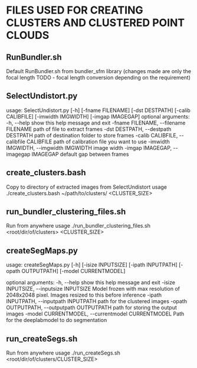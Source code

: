 # FILES USED FOR CREATING CLUSTERS AND CLUSTERED POINT CLOUDS 

## RunBundler.sh 
Default RunBundler.sh from bundler_sfm library (changes made are only the focal length TODO - focal length conversion depending on the requirement) 

## SelectUndistort.py 
usage: SelectUndistort.py [-h] [-fname FILENAME] [-dst DESTPATH]
                          [-calib CALIBFILE] [-imwidth IMGWIDTH]
                          [-imgap IMAGEGAP]
optional arguments:
  -h, --help            show this help message and exit
  -fname FILENAME, --filename FILENAME
                        path of file to extract frames
  -dst DESTPATH, --destpath DESTPATH
                        path of destination folder to store frames
  -calib CALIBFILE, --calibfile CALIBFILE
                        path of calibration file you want to use
  -imwidth IMGWIDTH, --imgwidth IMGWIDTH
                        image width
  -imgap IMAGEGAP, --imagegap IMAGEGAP
                        default gap between frames

## create_clusters.bash
Copy to directory of extracted images from SelectUndistort 
usage
./create_clusters.bash ~/path/to/clusters/ <CLUSTER_SIZE>

## run_bundler_clustering_files.sh 
Run from anywhere 
usage 
./run_bundler_clustering_files.sh <root/dir/of/clusters> <CLUSTER_SIZE> 


## createSegMaps.py 
usage: createSegMaps.py [-h] [-isize INPUTSIZE] [-ipath INPUTPATH]
                        [-opath OUTPUTPATH] [-model CURRENTMODEL]

optional arguments:
  -h, --help            show this help message and exit
  -isize INPUTSIZE, --inputsize INPUTSIZE
                        Model frozen with max resolution of 2048x2048 pixel.
                        Images resized to this before inference
  -ipath INPUTPATH, --inputpath INPUTPATH
                        path for the clustered images
  -opath OUTPUTPATH, --outputpath OUTPUTPATH
                        path for storing the output images
  -model CURRENTMODEL, --currentmodel CURRENTMODEL
                        Path for the deeplabmodel to do segmentation

## run_createSegs.sh
Run from anywhere 
usage 
./run_createSegs.sh <root/dir/of/clusters/CLUSTER_SIZE> 

